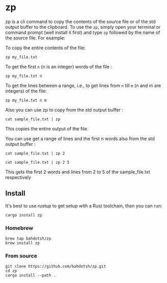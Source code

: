 # zp

zp is a cli command to copy the contents of the source file or of the std output buffer to the clipboard.
To use the `zp`, simply open your terminal or command prompt (well install it first) and type `zp` followed by the name of the source file. For example:

To copy the entire contents of the file: 
```
zp my_file.txt

```

To get the first `n` (n is an integer) words of the  file : 
```
zp my_file.txt n
```
To get the lines between a range, i.e., to get lines from `n` till `m` (n and m are integers) of the file:
```
zp my_file.txt n m 
```
Also you can use zp to copy from the std output buffer : 
```
cat sample_file.txt | zp 
```
This copies the entire output of the file.

You can use get a range of lines and the first n words also from the std output buffer :
```
cat sample_file.txt | zp 2

cat sample_file.txt | zp 2 5
```

This gets the first 2 words and lines from 2 to 5 of the sample_file.txt respectively


## Install

It's best to use rustup to get setup with a Rust toolchain, then you can run:

`cargo install zp`

### Homebrew
```
brew tap bahdotsh/zp
brew install zp
```

### From source
```
git clone https://github.com/bahdotsh/zp.git
cd zp
cargo install --path .
```

